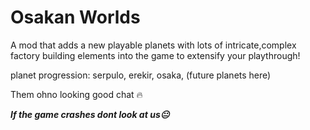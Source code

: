 # Osakan Worlds

A mod that adds a new playable planets with lots of intricate,complex factory building elements into the game to extensify your playthrough!

planet progression: serpulo, erekir, osaka, (future planets here)

Them ohno looking good chat 🔥

*****If the game crashes dont look at us😐*****


